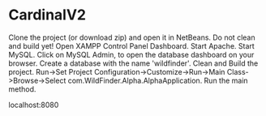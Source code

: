 # CardinalV2

Clone the project (or download zip) and open it in NetBeans. Do not clean and build yet!
Open XAMPP Control Panel Dashboard.
Start Apache.
Start MySQL.
Click on MySQL Admin, to open the database dashboard on your browser.
Create a database with the name 'wildfinder'.
Clean and Build the project.
Run->Set Project Configuration->Customize->Run->Main Class->Browse->Select com.WildFinder.Alpha.AlphaApplication.
Run the main method.

localhost:8080
